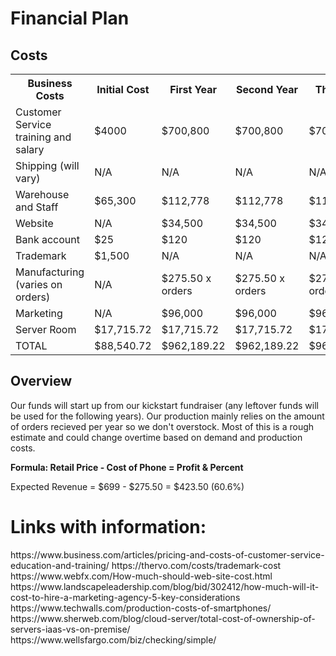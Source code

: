 # Financial Plan

## Costs
<table>
  <tr>
    <th> Business Costs </th>
    <th> Initial Cost </th>
    <th> First Year </th>
    <th> Second Year </th>
    <th> Third Year </th>
  </tr>
  
  <tr>
    <td> Customer Service training and salary </td>
    <td> $4000 </td>
    <td> $700,800</td>
    <td> $700,800 </td>
    <td> $700,800 </td>
  </tr>
  
  <tr>
    <td> Shipping (will vary) </td>
    <td> N/A </td>
    <td> N/A </td>
    <td> N/A </td>
    <td> N/A </td>
  </tr>
  
  <tr>
    <td> Warehouse and Staff </td>
    <td> $65,300 </td>
    <td> $112,778 </td>
    <td> $112,778 </td>
    <td> $112,778 </td>
  </tr>
  
  <tr>
    <td> Website </td>
    <td> N/A </td>
    <td> $34,500 </td>
    <td> $34,500 </td>
    <td> $34,500 </td>
  </tr>
  <tr>
    <td> Bank account </td>
    <td> $25 </td>
    <td> $120 </td>
    <td> $120 </td>
    <td> $120 </td>
    </tr>
  <tr>
    <td> Trademark </td>
    <td> $1,500 </td>
    <td> N/A </td>
    <td> N/A </td>
    <td> N/A </td>
  </tr>
  
  <tr>
    <td> Manufacturing (varies on orders) </td>
    <td> N/A </td>
    <td> $275.50 x orders </td>
    <td> $275.50 x orders </td>
    <td> $275.50 x orders </td>
  </tr>
  
  <tr>
    <td> Marketing </td>
    <td> N/A </td>
    <td> $96,000 </td>
    <td> $96,000 </td>
    <td> $96,000 </td>
  </tr>
  <tr>
    <td> Server Room </td>
    <td> $17,715.72 </td>
    <td> $17,715.72 </td>
    <td> $17,715.72 </td>
    <td> $17,715.72 </td>
  </tr>
  <tr>
    <td> TOTAL </td>
    <td> $88,540.72 </td>
    <td> $962,189.22 </td>
    <td> $962,189.22 </td>
    <td> $962,189.22 </td>
  </tr>
  
</table>

## Overview
Our funds will start up from our kickstart fundraiser (any leftover funds will be used for the following years).
Our production mainly relies on the amount of orders recieved per year so we don't overstock. Most of this is a rough estimate and could change overtime based on demand and production costs.

<b> Formula: Retail Price - Cost of Phone = Profit & Percent </b>

Expected Revenue = $699 - $275.50 = $423.50 (60.6%)


<h1> Links with information: </h1>
https://www.business.com/articles/pricing-and-costs-of-customer-service-education-and-training/
https://thervo.com/costs/trademark-cost
https://www.webfx.com/How-much-should-web-site-cost.html
https://www.landscapeleadership.com/blog/bid/302412/how-much-will-it-cost-to-hire-a-marketing-agency-5-key-considerations
https://www.techwalls.com/production-costs-of-smartphones/
https://www.sherweb.com/blog/cloud-server/total-cost-of-ownership-of-servers-iaas-vs-on-premise/
https://www.wellsfargo.com/biz/checking/simple/
